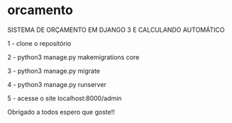 # orcamento
SISTEMA DE ORÇAMENTO EM DJANGO 3 E CALCULANDO AUTOMÁTICO

1 - clone o repositório

2 - python3 manage.py makemigrations core

3 - python3 manage.py migrate

4 - python3 manage.py runserver

5 - acesse o site localhost:8000/admin

Obrigado a todos espero que goste!!
